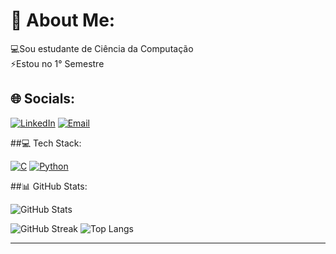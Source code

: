 # 💫 About Me:
💻Sou estudante de Ciência da Computação<br> ⚡Estou no 1° Semestre

##  🌐 Socials:
[![LinkedIn](https://img.shields.io/badge/LinkedIn-3287B5.svg?logo=linkedin&logoColor=white)](https://www.linkedin.com/in/isabella-sena-693912354?utm_source=share&utm_campaign=share_via&utm_content=profile&utm_medium=ios_app)
[![Email](https://img.shields.io/badge/Email-D14836?logo=gmail&logoColor=white)](mailto:isabellasena.tech@gmail.com)

##💻 Tech Stack:

[![C](https://img.shields.io/badge/C-%2300599C.svg?style=flat&logo=c&logoColor=white)](https://en.wikipedia.org/wiki/C_(programming_language))  [![Python](https://img.shields.io/badge/python-3670A0?style=flat&logo=python&logoColor=ffd54f)](https://www.python.org/)

##📊 GitHub Stats:

![GitHub Stats](https://github-readme-stats.vercel.app/api?username=IsabellaSenaa&theme=dark&hide_border=true&include_all_commits=false&count_private=false)

![GitHub Streak](https://streak-stats.demolab.com?user=IsabellaSenaa&theme=dark&hide_border=true)
![Top Langs](https://github-readme-stats.vercel.app/api/top-langs/?username=IsabellaSenaa&theme=dark&hide_border=true&layout=compact)

---



<!-- Proudly created with GPRM ( https://gprm.itsvg.in ) -->
<!-- Proudly created with GPRM ( https://gprm.itsvg.in ) -->
